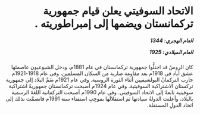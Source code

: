 <h1 dir="rtl">الاتحاد السوفيتي يعلن قيام جمهورية تركمانستان ويضمها إلى إمبراطوريته .</h1>

<h5 dir="rtl">العام الهجري:  1344

العام الميلادي: 1925

</h5>

<p dir="rtl">كان الروسُ قد احتلُّوا جمهورية تركمانستان في عام 1881م، ودخل الشيوعيون عاصمتَها عشق أباد في 1918م بعد مقاومة ضارية من السكان المسلمين، وفي عام 1918-1921م حارب التركمانُ البولشيفيين أثناء الثورة الروسية. وفي عام 1921م ضَمَّ البلاد إلى جمهورية تركستان الاشتراكية السوفيتية. وفي عام 1924م أصبحت تركمانستان جمهوريةً اشتراكية سوفيتية تابعةً إلى الاتحاد السوفيتي. وفي عام 1990م أصبحت التركمانية اللغةَ الرسمية بالبلاد، وأعلنت الدولةُ سيادتها ثم استقلالَها بموجِبِ استفتاء سنة 1991م فانضمَّت بذلك إلى اتحاد الدولِ المستقلة.</p></br>
